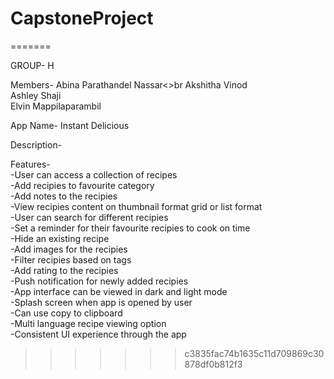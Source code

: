 # CapstoneProject

=======

GROUP- H

Members-
Abina Parathandel Nassar<>br
Akshitha Vinod<br>
Ashley Shaji<br>
Elvin Mappilaparambil<br>

App Name- Instant Delicious

Description-

Features-<br>
-User can access a collection of recipes<br>
-Add recipies to favourite category<br>
-Add notes to the recipies<br>
-View recipies content on thumbnail format grid or list format<br>
-User can search for different recipies <br>
-Set a reminder for their favourite recipies to cook on time<br>
-Hide an existing recipe<br>
-Add images for the recipies<br>
-Filter recipies based on tags<br>
-Add rating to the recipies<br>
-Push notification for newly added recipies<br>
-App interface can be viewed in dark and light mode<br>
-Splash screen when app is opened by user<br>
-Can use copy to clipboard <br>
-Multi language recipe viewing option<br>
-Consistent UI experience through the app<br>

> > > > > > > c3835fac74b1635c11d709869c30878df0b812f3
